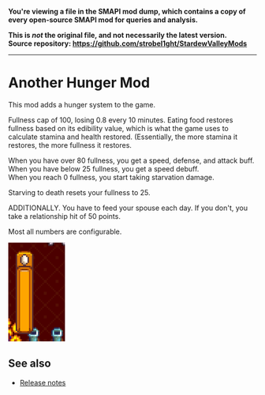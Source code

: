 **You're viewing a file in the SMAPI mod dump, which contains a copy of every open-source SMAPI mod
for queries and analysis.**

**This is _not_ the original file, and not necessarily the latest version.**  
**Source repository: https://github.com/strobel1ght/StardewValleyMods**

----

# Another Hunger Mod
This mod adds a hunger system to the game.

Fullness cap of 100, losing 0.8 every 10 minutes. Eating food restores fullness based on its
edibility value, which is what the game uses to calculate stamina and health restored.
(Essentially, the more stamina it restores, the more fullness it restores.

When you have over 80 fullness, you get a speed, defense, and attack buff.  
When you have below 25 fullness, you get a speed debuff.  
When you reach 0 fullness, you start taking starvation damage.

Starving to death resets your fullness to 25.

ADDITIONALLY. You have to feed your spouse each day. If you don't, you take a relationship hit of
50 points.

Most all numbers are configurable.

![](screenshot.png)

## See also
* [Release notes](release-notes.md)
